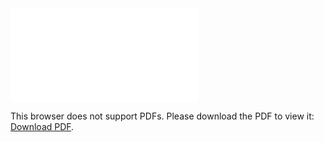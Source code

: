 <object data="christ-in-song/CIS1908pdfs/803.pdf" type="application/pdf" width="100%" height="1024px">
    <embed src="christ-in-song/CIS1908pdfs/803.pdf">
        <p>This browser does not support PDFs. Please download the PDF to view it: <a href="christ-in-song/CIS1908pdfs/803.pdf">Download PDF</a>.</p>
    </embed>
</object>
